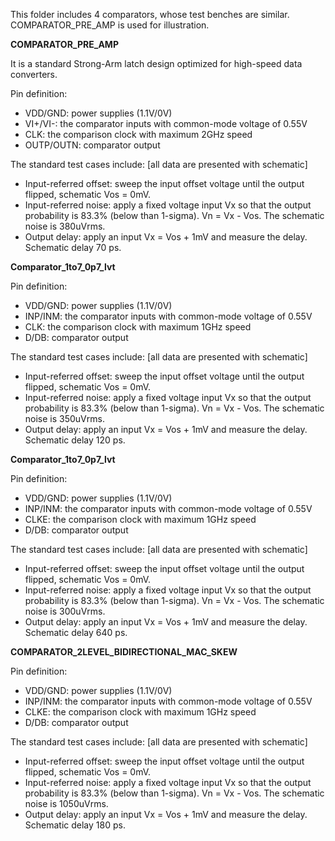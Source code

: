 This folder includes 4 comparators, whose test benches are similar. COMPARATOR_PRE_AMP is used for illustration. 

**COMPARATOR_PRE_AMP** 

It is a standard Strong-Arm latch design optimized for high-speed data converters.


Pin definition:
- VDD/GND: power supplies (1.1V/0V)
- VI+/VI-: the comparator inputs with common-mode voltage of 0.55V
- CLK: the comparison clock with maximum 2GHz speed
- OUTP/OUTN: comparator output


The standard test cases include: [all data are presented with schematic]
* Input-referred offset: sweep the input offset voltage until the output flipped, schematic Vos = 0mV.
* Input-referred noise: apply a fixed voltage input Vx so that the output probability is 83.3% (below than 1-sigma). Vn = Vx - Vos. The schematic noise is 380uVrms.
* Output delay: apply an input Vx = Vos + 1mV and measure the delay. Schematic delay 70 ps.


**Comparator_1to7_0p7_lvt**

Pin definition:
- VDD/GND: power supplies (1.1V/0V)
- INP/INM: the comparator inputs with common-mode voltage of 0.55V
- CLK: the comparison clock with maximum 1GHz speed
- D/DB: comparator output

The standard test cases include: [all data are presented with schematic]
* Input-referred offset: sweep the input offset voltage until the output flipped, schematic Vos = 0mV.
* Input-referred noise: apply a fixed voltage input Vx so that the output probability is 83.3% (below than 1-sigma). Vn = Vx - Vos. The schematic noise is 350uVrms.
* Output delay: apply an input Vx = Vos + 1mV and measure the delay. Schematic delay 120 ps.

**Comparator_1to7_0p7_lvt**

Pin definition:
- VDD/GND: power supplies (1.1V/0V)
- INP/INM: the comparator inputs with common-mode voltage of 0.55V
- CLKE: the comparison clock with maximum 1GHz speed
- D/DB: comparator output

The standard test cases include: [all data are presented with schematic]
* Input-referred offset: sweep the input offset voltage until the output flipped, schematic Vos = 0mV.
* Input-referred noise: apply a fixed voltage input Vx so that the output probability is 83.3% (below than 1-sigma). Vn = Vx - Vos. The schematic noise is 300uVrms.
* Output delay: apply an input Vx = Vos + 1mV and measure the delay. Schematic delay 640 ps.


**COMPARATOR_2LEVEL_BIDIRECTIONAL_MAC_SKEW**

Pin definition:
- VDD/GND: power supplies (1.1V/0V)
- INP/INM: the comparator inputs with common-mode voltage of 0.55V
- CLKE: the comparison clock with maximum 1GHz speed
- D/DB: comparator output

The standard test cases include: [all data are presented with schematic]
* Input-referred offset: sweep the input offset voltage until the output flipped, schematic Vos = 0mV.
* Input-referred noise: apply a fixed voltage input Vx so that the output probability is 83.3% (below than 1-sigma). Vn = Vx - Vos. The schematic noise is 1050uVrms.
* Output delay: apply an input Vx = Vos + 1mV and measure the delay. Schematic delay 180 ps.